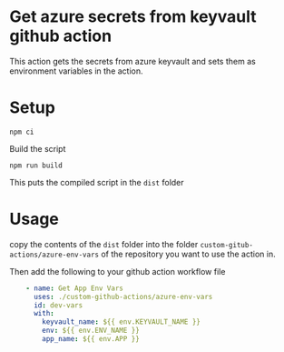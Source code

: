 # Get azure secrets from keyvault github action

This action gets the secrets from azure keyvault and sets them as environment variables in the action.

# Setup

```
npm ci
```

Build the script
```
npm run build
```

This puts the compiled script in the `dist` folder

# Usage

copy the contents of the `dist` folder into the folder `custom-gitub-actions/azure-env-vars` of the repository you want to use the action in.

Then add the following to your github action workflow file

```yaml
    - name: Get App Env Vars
      uses: ./custom-github-actions/azure-env-vars
      id: dev-vars
      with:
		keyvault_name: ${{ env.KEYVAULT_NAME }}	  	
        env: ${{ env.ENV_NAME }}
        app_name: ${{ env.APP }}
```



